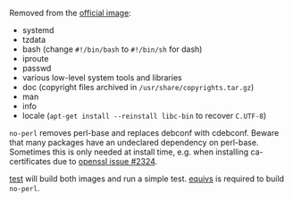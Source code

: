 Removed from the [official image](https://registry.hub.docker.com/_/debian/):

 - systemd
 - tzdata
 - bash (change `#!/bin/bash` to `#!/bin/sh` for dash)
 - iproute
 - passwd
 - various low-level system tools and libraries
 - doc (copyright files archived in `/usr/share/copyrights.tar.gz`)
 - man
 - info
 - locale (`apt-get install --reinstall libc-bin` to recover `C.UTF-8`)

`no-perl` removes perl-base and replaces debconf with cdebconf. Beware that many packages have an undeclared dependency on perl-base.
Sometimes this is only needed at install time, e.g. when installing ca-certificates due to [openssl issue #2324](http://rt.openssl.org/Ticket/Display.html?id=2324).

[test](test) will build both images and run a simple test. [equivs](https://packages.debian.org/equivs) is required to build `no-perl`.